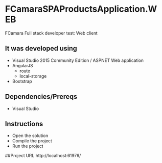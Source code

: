 # FCamaraSPAProductsApplication.WEB
FCamara Full stack developer test: Web client

## It was developed using
  - Visual Studio 2015 Community Edition / ASPNET Web application
  - AngularJS
	- route
	- local-storage
  - Bootstrap
		
## Dependencies/Prereqs
  - Visual Studio

## Instructions
  - Open the solution
  - Compile the project
  - Run the project

##Project URL
http://localhost:61976/
		
